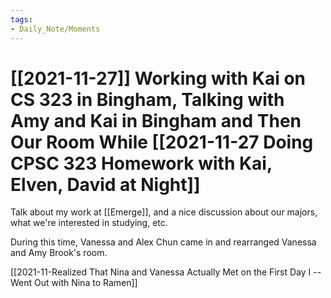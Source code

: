 ```yaml
---
tags:
- Daily_Note/Moments
---
```


# [[2021-11-27]] Working with Kai on CS 323 in Bingham, Talking with Amy and Kai in Bingham and Then Our Room While [[2021-11-27 Doing CPSC 323 Homework with Kai, Elven, David at Night]]



Talk about my work at [[Emerge]], and a nice discussion about our majors, what we're interested in studying, etc.

During this time, Vanessa and Alex Chun came in and rearranged Vanessa and Amy Brook's room.

[[2021-11-Realized That Nina and Vanessa Actually Met on the First Day I -- Went Out with Nina to Ramen]]